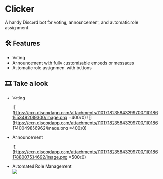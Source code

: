 # Clicker

A handy Discord bot for voting, announcement, and automatic role assignment.

## 🛠️ Features

- Voting
- Announcement with fully customizable embeds or messages
- Automatic role assignment with buttons

## 🎞️ Take a look

- Voting

  ![](https://cdn.discordapp.com/attachments/1101718235843399700/1101861653492019300/image.png =400x0)
  ![](https://cdn.discordapp.com/attachments/1101718235843399700/1101861740049866962/image.png =400x0)

- Announcement

  ![](https://cdn.discordapp.com/attachments/1101718235843399700/1101861788007534692/image.png =500x0)

- Automated Role Management  
   ![](https://cdn.discordapp.com/attachments/1101718235843399700/1101877017915433091/automation-en.gif)
